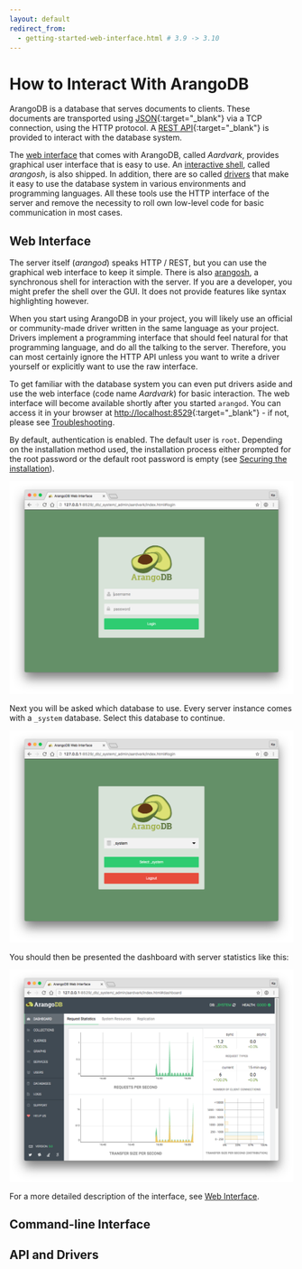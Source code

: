 ```yaml
---
layout: default
redirect_from:
  - getting-started-web-interface.html # 3.9 -> 3.10
---
```

# How to Interact With ArangoDB

ArangoDB is a database that serves documents to clients. These documents are
transported using [JSON](https://en.wikipedia.org/wiki/JSON){:target="_blank"} via a TCP connection,
using the HTTP protocol. A [REST API](https://en.wikipedia.org/wiki/Representational_state_transfer){:target="_blank"}
is provided to interact with the database system.

The [web interface](programs-web-interface.html) that comes with
ArangoDB, called *Aardvark*, provides graphical user interface that is easy to use.
An [interactive shell](programs-arangosh.html), called *arangosh*, is also
shipped. In addition, there are so called [drivers](drivers/index.html)
that make it easy to use the database system in various environments and
programming languages. All these tools use the HTTP interface of the server and
remove the necessity to roll own low-level code for basic communication in most
cases.

## Web Interface

The server itself (_arangod_) speaks HTTP / REST, but you can use the
graphical web interface to keep it simple. There is also
[arangosh](programs-arangosh.html), a synchronous shell
for interaction with the server. If you are a developer, you might
prefer the shell over the GUI. It does not provide features like
syntax highlighting however.

When you start using ArangoDB in your project, you will likely use an official
or community-made driver written in the same language as your project. Drivers
implement a programming interface that should feel natural for that programming
language, and do all the talking to the server. Therefore, you can most certainly
ignore the HTTP API unless you want to write a driver yourself or explicitly
want to use the raw interface.

To get familiar with the database system you can even put drivers aside and
use the web interface (code name *Aardvark*) for basic interaction.
The web interface will become available shortly after you started `arangod`.
You can access it in your browser at
[http://localhost:8529](http://localhost:8529){:target="_blank"} - if not, please
see [Troubleshooting](troubleshooting.html).

By default, authentication is enabled. The default user is `root`.
Depending on the installation method used, the installation process either
prompted for the root password or the default root password is empty
(see [Securing the installation](getting-started-installation.html#securing-the-installation)).

![Aardvark Login Form](images/loginView.png)

Next you will be asked which database to use. Every server instance comes with
a `_system` database. Select this database to continue.

![select database](images/selectDBView.png)

You should then be presented the dashboard with server statistics like this:

![Aardvark Dashboard Request Statistics](images/dashboardView.png)

For a more detailed description of the interface, see [Web Interface](programs-web-interface.html).

## Command-line Interface

<!-- TODO: arangosh -->

## API and Drivers 

<!-- TODO REST/HTTP API and Drivers -->
